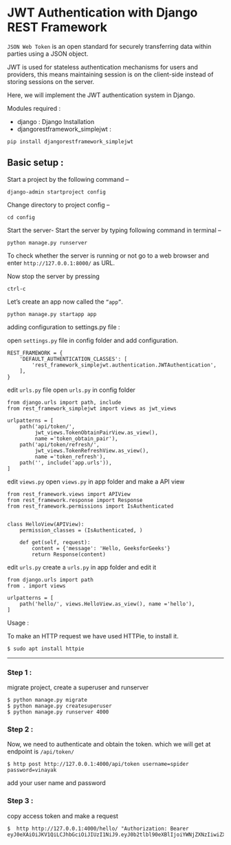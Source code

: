 # JWT Authentication with Django REST Framework
`JSON Web Token` is an open standard for securely transferring data within parties using a JSON object. 

JWT is used for stateless authentication mechanisms for users and providers, this means maintaining session is on the client-side instead of storing sessions on the server. 

Here, we will implement the JWT authentication system in Django.

Modules required :
- django : Django Installation
- djangorestframework_simplejwt :

```
pip install djangorestframework_simplejwt
```

## Basic setup :

Start a project by the following command –

```
django-admin startproject config
```
Change directory to project config –

```
cd config
```
Start the server- Start the server by typing following command in terminal –

```
python manage.py runserver
```
To check whether the server is running or not go to a web browser and enter `http://127.0.0.1:8000/` as URL.

Now stop the server by pressing

```
ctrl-c
```

Let’s create an app now called the `“app”`.

```
python manage.py startapp app
```
adding configuration to settings.py file :

open `settings.py` file in config folder and add configuration.

```
REST_FRAMEWORK = {
    'DEFAULT_AUTHENTICATION_CLASSES': [
        'rest_framework_simplejwt.authentication.JWTAuthentication',
    ],
}
```
edit `urls.py` file
open `urls.py` in config folder

```
from django.urls import path, include
from rest_framework_simplejwt import views as jwt_views
  
urlpatterns = [
    path('api/token/',
         jwt_views.TokenObtainPairView.as_view(),
         name ='token_obtain_pair'),
    path('api/token/refresh/',
         jwt_views.TokenRefreshView.as_view(),
         name ='token_refresh'),
    path('', include('app.urls')),
]
```

edit `views.py`
open `views.py` in app folder and make a API view

```
from rest_framework.views import APIView
from rest_framework.response import Response
from rest_framework.permissions import IsAuthenticated
  
  
class HelloView(APIView):
    permission_classes = (IsAuthenticated, )
  
    def get(self, request):
        content = {'message': 'Hello, GeeksforGeeks'}
        return Response(content)

```
edit `urls.py`
create a `urls.py` in app folder and edit it

```
from django.urls import path
from . import views
  
urlpatterns = [
    path('hello/', views.HelloView.as_view(), name ='hello'),
]
```
Usage :

To make an HTTP request we have used HTTPie, to install it.
```
$ sudo apt install httpie
```
---

### Step 1 :
migrate project, create a superuser and runserver

```
$ python manage.py migrate
$ python manage.py createsuperuser
$ python manage.py runserver 4000
```

### Step 2 :
Now, we need to authenticate and obtain the token. which we will get at endpoint is
`/api/token/`

```
$ http post http://127.0.0.1:4000/api/token username=spider password=vinayak
```
add your user name and password

### Step 3 :
copy access token and make a request

```
$  http http://127.0.0.1:4000/hello/ "Authorization: Bearer eyJ0eXAiOiJKV1QiLCJhbGciOiJIUzI1NiJ9.eyJ0b2tlbl90eXBlIjoiYWNjZXNzIiwiZXhwIjoxNTg3Mjc5NDIxLCJqdGkiOiIzYWMwNDgzOTY3NjE0ZDgxYmFjMjBiMTBjMDlkMmYwOCIsInVzZXJfaWQiOjF9.qtNrUpyPQI8W2K2T22NhcgVZGFTyLN1UL7uqJ0KnF0Y" 
```

